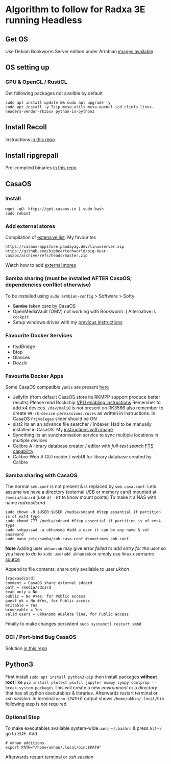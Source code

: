 # Algorithm to follow for Radxa 3E running Headless

## Get OS
Use Debian Bookworm Server edition under Armbian [images available](https://www.armbian.com/radxa-zero-3/)
## OS setting up
### GPU & OpenCL / RustiCL
Get following packages not availble by default
```
sudo apt install update && sudo apt upgrade -y
sudo apt install -y 7zip mesa-utils mesa-opencl-icd clinfo linux-headers-vendor-rk35xx python-is-python3 
```
## Install Recoll 
Instructions [in this repo](https://github.com/defencedog/radxazero3E/tree/main/recoll_debian)
## Install ripgrepall
Pre-compiled binaries [in this repo](https://github.com/defencedog/orangepi3b_v2.1/tree/main/files_tools/ripgrep-all)
## CasaOS
### Install
```
wget -qO- https://get.casaos.io | sudo bash
sudo reboot
```
### Add external stores
Compilation of [extensive list](https://awesome.casaos.io/content/3rd-party-app-stores/list.html). My favourites
```
https://casaos-appstore.paodayag.dev/linuxserver.zip
https://github.com/bigbeartechworld/big-bear-casaos/archive/refs/heads/master.zip
```
Watch how to add [external stores](https://community.zimaspace.com/t/how-to-add-casaos-linuxserver-app-store-to-casaos/292/1)
### Samba sharing (must be installed AFTER CasaOS; dependencies conflict otherwise)
To be installed using `sudo armbian-config` > Software > Softy
- ~~Samba~~ taken care by CasaOS
- OpenMediaVault (OMV) not working with Bookworm :( Alternative is `cockpit`
- Setup windows drives with my [previous instructions](https://github.com/defencedog/orangepi3b_v2.1/blob/main/SAMBA_NAS_Videos.md)
### Favourite Docker Services
- ttydBridge
- Btop
- Glances
- Dozzle
### Favourite Docker Apps
Some CasaOS compatible `yamls` are present [here](https://github.com/defencedog/radxazero3E/tree/main/CasaOS_yaml)
- Jellyfin (from default CasaOS store its RKMPP support produce better results)
Please read Rockchip [VPU enabling instructions](https://jellyfin.org/docs/general/administration/hardware-acceleration/rockchip/) Remember to add x4 devices.  `/dev/mali0` is not present on RK3566 also remember to create `99-rk-device-permissions.rules` as written in instructions. In CasaOS `Priveleges` slider should be ON
- sist2 
Its an an advance file searcher / indexer. Had to be manually installed in CasaOS. My [instructions with image](https://github.com/simon987/sist2/issues/499#issue-2583469960)
- Syncthing
Its an sunchronisation service to sync multiple locations in multiple devices
- Calibre
A library database creator / editor with _full-text search_ [FTS capability](https://calibre-ebook.com/new-in/fifteen)
- Calibre-Web
A GUI reader / webUI for library database created by Calibre
### Samba sharing with CasaOS
The normal `smb.conf` is not present & is replaced by `smb.casa.conf`. Lets assume we have a directory (external USB or memory card) mounted at `/media/sdcard` (use `df -hT` to know mount points) To make it a NAS with name _radxasdcard_
```
sudo chown -R $USER:$USER /media/sdcard #Step essential if partition is of ext4 type
sudo chmod 777 /media/sdcard #Step essential if partition is of ext4 type
sudo smbpasswd -a ukhansmb #add a user it can be any name & set password
sudo nano /etc/samba/smb.casa.conf #sometimes smb.conf
```
**Note** Adding user `ukhansmb` may give error _failed to add entry for the user_ so you have to do to `sudo useradd ukhansmb` or simply use linux username [source](https://askubuntu.com/a/362864/110979)

Append to file contents; share only available to user _ukhan_
```
[radxasdcard]
comment = CasaOS share external sdcard
path = /media/sdcard
read only = No
public = No #Yes, for Public access
guest ok = No #Yes, for Public access
writable = Yes
browseable = Yes
valid users = ukhansmb #Delete line, for Public access
```
Finally to make changes persistent `sudo systemctl restart smbd`
### OCI / Port-bind Bug CasaOS
Solution [in this repo](https://github.com/defencedog/radxazero3E/blob/main/CasaOS_Docker_Container_Bug.md)

## Python3
First install `sudo apt install python3-pip` then install packages **without root** like `pip install plotext psutil jupyter numpy sympy coolprop --break-system-packages` This will create a new _environment_ or a _directory_ that has all python executables & libraries. Afterwards restart terminal or _ssh session_. In terminal `echo $PATH` if output shows `/home/ukhan/.local/bin` following step is not required
### Optional Step
To make executables available system-wide `nano ~/.bashrc` & press `Alt`+`/` go to EOF. Add
```
# ukhan additions
export PATH="/home/ukhan/.local/bin:$PATH"
```
Afterwards restart terminal or _ssh session_

